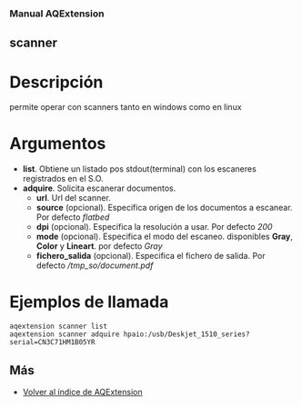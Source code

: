 ### Manual AQExtension

## scanner

# Descripción
permite operar con scanners tanto en windows como en linux

# Argumentos
- **list**. Obtiene un listado pos stdout(terminal) con los escaneres registrados en el S.O.
- **adquire**. Solicita escanerar documentos.
    - **url**. Url del scanner.
    - **source** (opcional). Especifica origen de los documentos a escanear. Por defecto *flatbed*
    - **dpi** (opcional). Especifica la resolución a usar. Por defecto *200*
    - **mode** (opcional). Especifica el modo del escaneo. disponibles **Gray**, **Color** y **Lineart**. por defecto *Gray*
    - **fichero_salida** (opcional). Especifica el fichero de salida. Por defecto */tmp_so/document.pdf*



# Ejemplos de llamada
```
aqextension scanner list
aqextension scanner adquire hpaio:/usb/Deskjet_1510_series?serial=CN3C71HM1B05YR
```

## Más

- [Volver al índice de AQExtension](./index.md)